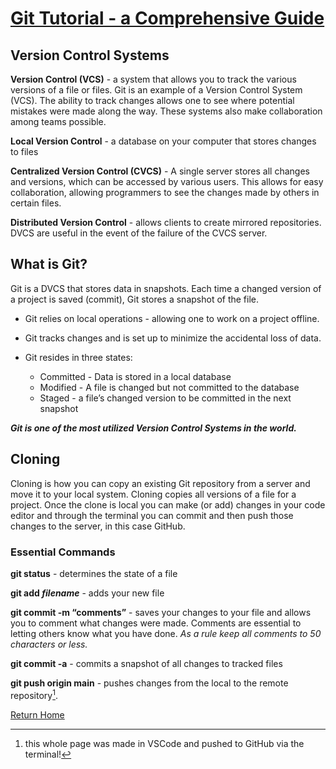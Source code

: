 # [Git Tutorial - a Comprehensive Guide](https://blog.udemy.com/git-tutorial-a-comprehensiv)

## Version Control Systems

**Version Control (VCS)** - a system that allows you to track the various versions of a file or files. Git is an example of a Version Control System (VCS). The ability to track changes allows one to see where potential mistakes were made along the way. These systems also make collaboration among teams possible.

**Local Version Control** - a database on your computer that stores changes to files

**Centralized Version Control (CVCS)** - A single server stores all changes and versions, which can be accessed by various users. This allows for easy collaboration, allowing programmers to see the changes made by others in certain files.

**Distributed Version Control** - allows clients to create mirrored repositories. DVCS are useful in the event of the failure of the CVCS server.

## What is Git?

Git is a DVCS that stores data in snapshots. Each time a changed version of a project is saved (commit), Git stores a snapshot of the file. 

- Git relies on local operations - allowing one to work on a project offline. 

- Git tracks changes and is set up to minimize the accidental loss of data. 

- Git resides in three states:
  - Committed - Data is stored in a local database
  - Modified - A file is changed but not committed to the database
  - Staged - a file’s changed version to be committed in the next snapshot

***Git is one of the most utilized Version Control Systems in the world.***

## Cloning

Cloning is how you can copy an existing Git repository from a server and move it to your local system. Cloning copies all versions of a file for a project. Once the clone is local you can make (or add) changes in your code editor and through the terminal you can commit and then push those changes to the server, in this case GitHub.

### Essential Commands 

**git status** - determines the state of a file

**git add *filename*** - adds your new file

**git commit -m “comments”** - saves your changes to your file and allows you to comment what changes were made. Comments are essential to letting others know what you have done. *As a rule keep all comments to 50 characters or less.*

**git commit -a** - commits a snapshot of all changes to tracked files

**git push origin main** - pushes changes from the local to the remote repository[^1].

[^1]: this whole page was made in VSCode and pushed to GitHub via the terminal!

[Return Home](README.md)